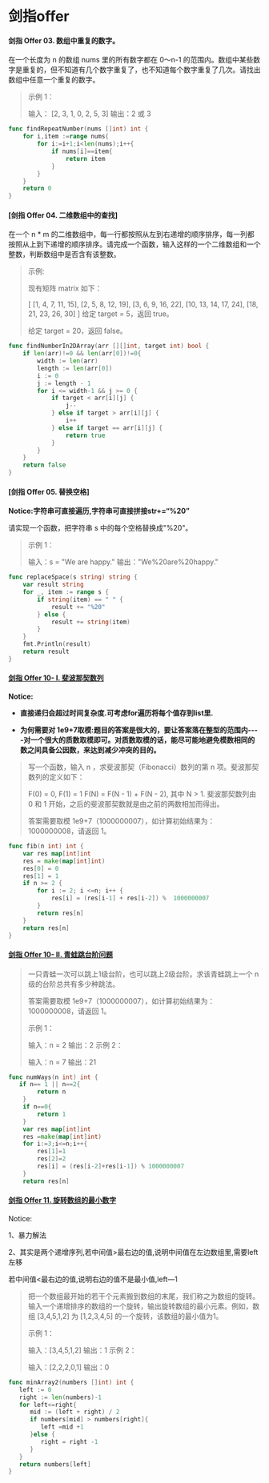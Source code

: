 # 剑指offer

#### 剑指 Offer 03. 数组中重复的数字。


在一个长度为 n 的数组 nums 里的所有数字都在 0～n-1 的范围内。数组中某些数字是重复的，但不知道有几个数字重复了，也不知道每个数字重复了几次。请找出数组中任意一个重复的数字。

> 示例 1：
>
> 输入：
> [2, 3, 1, 0, 2, 5, 3]
> 输出：2 或 3 

```go
func findRepeatNumber(nums []int) int {
	for i,item :=range nums{
		for i:=i+1;i<len(nums);i++{
			if nums[i]==item{
				return item
			}
		}
	}
	return 0
}
```

#### [剑指 Offer 04. 二维数组中的查找]

在一个 n * m 的二维数组中，每一行都按照从左到右递增的顺序排序，每一列都按照从上到下递增的顺序排序。请完成一个函数，输入这样的一个二维数组和一个整数，判断数组中是否含有该整数。

> 示例:
>
> 现有矩阵 matrix 如下：
>
> [
>   [1,   4,  7, 11, 15],
>   [2,   5,  8, 12, 19],
>   [3,   6,  9, 16, 22],
>   [10, 13, 14, 17, 24],
>   [18, 21, 23, 26, 30]
> ]
> 给定 target = 5，返回 true。
>
> 给定 target = 20，返回 false。
>

```go
func findNumberIn2DArray(arr [][]int, target int) bool {
	if len(arr)!=0 && len(arr[0])!=0{
		width := len(arr)
		length := len(arr[0])
		i := 0
		j := length - 1
		for i <= width-1 && j >= 0 {
			if target < arr[i][j] {
				j--
			} else if target > arr[i][j] {
				i++
			} else if target == arr[i][j] {
				return true
			}
		}
	}
	return false
}
```

#### [剑指 Offer 05. 替换空格]

**Notice:字符串可直接遍历,字符串可直接拼接str+=“%20”**

请实现一个函数，把字符串 s 中的每个空格替换成"%20"。

> 示例 1：
>
> 输入：s = "We are happy."
> 输出："We%20are%20happy."

```go
func replaceSpace(s string) string {
	var result string
	for _, item := range s {
		if string(item) == " " {
			result += "%20"
		} else {
			result += string(item)
		}
	}
	fmt.Println(result)
	return result
}
```

#### [剑指 Offer 10- I. 斐波那契数列](https://leetcode-cn.com/problems/fei-bo-na-qi-shu-lie-lcof/)

**Notice:**

- **直接递归会超过时间复杂度.可考虑for遍历将每个值存到list里.**

- **为何需要对 1e9+7取模:题目的答案是很大的，要让答案落在整型的范围内----对一个很大的质数取模即可。对质数取模的话，能尽可能地避免模数相同的数之间具备公因数，来达到减少冲突的目的。**

> 写一个函数，输入 n ，求斐波那契（Fibonacci）数列的第 n 项。斐波那契数列的定义如下：
>
> F(0) = 0,   F(1) = 1
> F(N) = F(N - 1) + F(N - 2), 其中 N > 1.
> 斐波那契数列由 0 和 1 开始，之后的斐波那契数就是由之前的两数相加而得出。
>
> 答案需要取模 1e9+7（1000000007），如计算初始结果为：1000000008，请返回 1。
>

```go
func fib(n int) int {
	var res map[int]int
	res = make(map[int]int)
	res[0] = 0
	res[1] = 1
	if n >= 2 {
		for i := 2; i <=n; i++ {
			res[i] = (res[i-1] + res[i-2]) %  1000000007
		}
		return res[n]
	}
	return res[n]
}
```

#### [剑指 Offer 10- II. 青蛙跳台阶问题](https://leetcode-cn.com/problems/qing-wa-tiao-tai-jie-wen-ti-lcof/)

> 一只青蛙一次可以跳上1级台阶，也可以跳上2级台阶。求该青蛙跳上一个 n 级的台阶总共有多少种跳法。
>
> 答案需要取模 1e9+7（1000000007），如计算初始结果为：1000000008，请返回 1。
>
> 示例 1：
>
> 输入：n = 2
> 输出：2
> 示例 2：
>
> 输入：n = 7
> 输出：21

``` go
func numWays(n int) int {
   if n== 1 || n==2{
		return n
	}
	if n==0{
		return 1
	}
	var res map[int]int
	res =make(map[int]int)
	for i:=3;i<=n;i++{
		res[1]=1
		res[2]=2
		res[i] = (res[i-2]+res[i-1]) % 1000000007
	}
	return res[n]

```

#### [剑指 Offer 11. 旋转数组的最小数字](https://leetcode-cn.com/problems/xuan-zhuan-shu-zu-de-zui-xiao-shu-zi-lcof/)

Notice:

1、暴力解法

2、其实是两个递增序列,若中间值>最右边的值,说明中间值在左边数组里,需要left左移

若中间值<最右边的值,说明右边的值不是最小值,left—1

> 把一个数组最开始的若干个元素搬到数组的末尾，我们称之为数组的旋转。输入一个递增排序的数组的一个旋转，输出旋转数组的最小元素。例如，数组 [3,4,5,1,2] 为 [1,2,3,4,5] 的一个旋转，该数组的最小值为1。  
>
> 示例 1：
>
> 输入：[3,4,5,1,2]
> 输出：1
> 示例 2：
>
> 输入：[2,2,2,0,1]
> 输出：0

```go
func minArray2(numbers []int) int {
   left := 0
   right := len(numbers)-1
   for left<=right{
      mid := (left + right) / 2
      if numbers[mid] > numbers[right]{
         left =mid +1
      }else {
         right = right -1
      }
   }
   return numbers[left]
}
```

